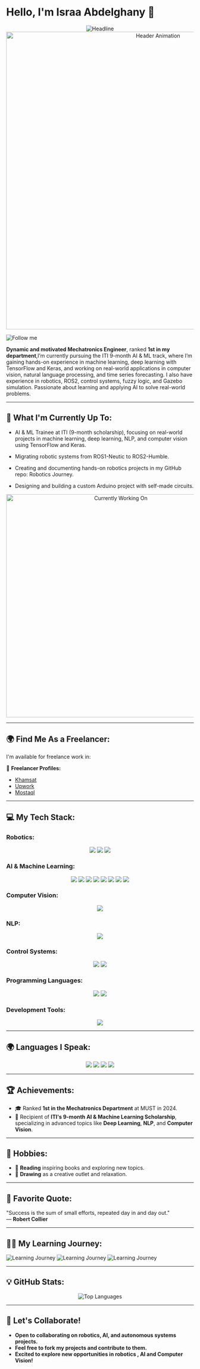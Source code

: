# Hello, I'm **Israa Abdelghany** 👋

<div align=center>
   <img src="https://readme-typing-svg.herokuapp.com?color=%23FF69B4&size=32&center=true&vCenter=true&width=600&height=50&lines=Hello+Everyone+%F0%9F%8E%89;My+name+is+Israa+Abdelghany;+Robotics_AI+Software+Engineer;+Passionate+About+:;+Robotics+,+AI+Apps+and+Research" alt="Headline" />
</div>

<div align="center">
  <img src="https://github.com/IsraaAbdelghany/IsraaAbdelghany/assets/animation-header.gif" alt="Header Animation" width="800"/>
</div>

![Follow me](https://img.shields.io/badge/Follow%20me-brightpink?style=social&logo=github)


**Dynamic and motivated Mechatronics Engineer**, ranked **1st in my department**,I’m currently pursuing the ITI 9-month AI & ML track, where I’m gaining hands-on experience in machine learning, deep learning with TensorFlow and Keras, and working on real-world applications in computer vision, natural language processing, and time series forecasting. I also have experience in robotics, ROS2, control systems, fuzzy logic, and Gazebo simulation. Passionate about learning and applying AI to solve real-world problems.

---

## 🚀 What I'm Currently Up To:

- AI & ML Trainee at ITI (9-month scholarship), focusing on real-world projects in machine learning, deep learning, NLP, and computer vision using TensorFlow and Keras.

- Migrating robotic systems from ROS1-Neutic to ROS2-Humble.

- Creating and documenting hands-on robotics projects in my GitHub repo: Robotics Journey.

- Designing and building a custom Arduino project with self-made circuits.



<div align="center">
  <img src="https://github.com/IsraaAbdelghany/IsraaAbdelghany/assets/currently-working-on.gif" alt="Currently Working On" width="600"/>
</div>

---

## 🌍 Find Me As a Freelancer:

I'm available for freelance work in:

📌 **Freelancer Profiles:**  

- [Khamsat](https://khamsat.com/user/israa_abdelghany)  
- [Upwork](https://www.upwork.com/freelancers/~01d19d8488b29a086f)  
- [Mostaql](https://mostaql.com/u/IsraaAbdelghany)  

---

## 💻 My Tech Stack:

### Robotics:
<div align="center">
  <img src="https://img.shields.io/badge/ROS-22314E?style=flat&logo=ros&logoColor=white"/>
  <img src="https://img.shields.io/badge/Gazebo-9D83D6?style=flat&logo=gazebo&logoColor=white"/>
  <img src="https://img.shields.io/badge/Arduino%20IDE-00979D?style=flat&logo=arduino&logoColor=white"/>
</div>

### AI & Machine Learning:
<div align="center">
  <img src="https://img.shields.io/badge/Python-3776AB?style=flat&logo=python&logoColor=white"/>
  <img src="https://img.shields.io/badge/Pandas-150458?style=flat&logo=pandas&logoColor=white"/>
  <img src="https://img.shields.io/badge/NumPy-013243?style=flat&logo=numpy&logoColor=white"/>
  <img src="https://img.shields.io/badge/Matplotlib-11557C?style=flat&logo=matplotlib&logoColor=white"/>
  <img src="https://img.shields.io/badge/Seaborn-4B8BBE?style=flat&logo=seaborn&logoColor=white"/>
  <img src="https://img.shields.io/badge/Scikit--Learn-F7931E?style=flat&logo=scikit-learn&logoColor=white"/>
  <img src="https://img.shields.io/badge/TensorFlow-FF6F00?style=flat&logo=tensorflow&logoColor=white"/>
  <img src="https://img.shields.io/badge/Keras-D00000?style=flat&logo=keras&logoColor=white"/>


   
</div>

### Computer Vision:
<div align="center">
  <img src="https://img.shields.io/badge/OpenCV-5C3EE8?style=flat&logo=opencv&logoColor=white"/>
</div>

### NLP:
<div align="center">
   <img src="https://img.shields.io/badge/NLTK-9FBC50?style=flat&logo=nltk&logoColor=white"/>
</div>


### Control Systems:
<div align="center">
  <img src="https://img.shields.io/badge/MATLAB-0076A8?style=flat&logo=mathworks&logoColor=white"/>
  <img src="https://img.shields.io/badge/SolidWorks-FE5000?style=flat&logo=solidworks&logoColor=white"/>
</div>

### Programming Languages:
<div align="center">
  <img src="https://img.shields.io/badge/C++-00599C?style=flat&logo=cplusplus&logoColor=white"/>
  <img src="https://img.shields.io/badge/Code::Blocks-0094F5?style=flat&logo=cplusplus&logoColor=white"/>
</div>

### Development Tools:
<div align="center">
  <img src="https://img.shields.io/badge/VS%20Code-007ACC?style=flat&logo=visual-studio-code&logoColor=white"/>
</div>

---

## 🌍 Languages I Speak:

<div align="center">
  <img src="https://img.shields.io/badge/Arabic-Fluent-blue"/>
  <img src="https://img.shields.io/badge/English-B2-green"/>
  <img src="https://img.shields.io/badge/Korean-A2-yellow"/>
  <img src="https://img.shields.io/badge/German-A1-orange"/>
</div>

---

## 🏆 Achievements:

- 🎓 Ranked **1st in the Mechatronics Department** at MUST in 2024.
- 🌟 Recipient of **ITI's 9-month AI & Machine Learning Scholarship**, specializing in advanced topics like **Deep Learning**, **NLP**, and **Computer Vision**.

---

## 🎨 Hobbies:

- 📖 **Reading** inspiring books and exploring new topics.
- 🎨 **Drawing** as a creative outlet and relaxation.

---

## 🌟 Favorite Quote:

"Success is the sum of small efforts, repeated day in and day out."  
— **Robert Collier**

---

## 🧑‍🏫 My Learning Journey:

![Learning Journey](https://img.shields.io/badge/Robotics%20Learning%20Progress-70%25-blue)
![Learning Journey](https://img.shields.io/badge/AI%20%26%20Machine%20Learning%20Learning%20Progress-75%25-orange)
![Learning Journey](https://img.shields.io/badge/Control%20Systems%20Learning%20Progress-60%25-green)

---

## 💡 GitHub Stats:

<div align="center">
  <img src="https://github-readme-stats.vercel.app/api/top-langs/?username=IsraaAbdelghany9&layout=compact&theme=radical" alt="Top Languages"/>
</div>

---

## 🚀 Let's Collaborate!

- **Open to collaborating on robotics, AI, and autonomous systems projects.**
- **Feel free to fork my projects and contribute to them.**
- **Excited to explore new opportunities in robotics , AI and Computer Vision!**


